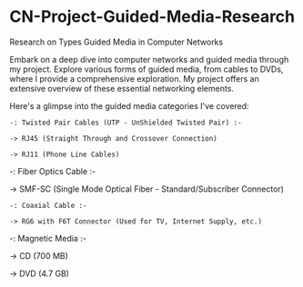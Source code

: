 # CN-Project-Guided-Media-Research
Research on Types Guided Media in Computer Networks

Embark on a deep dive into computer networks and guided media through my project. Explore various forms of guided media, from cables to DVDs, where I provide a comprehensive exploration. My project offers an extensive overview of these essential networking elements.

Here's a glimpse into the guided media categories I've covered:

    -: Twisted Pair Cables (UTP - UnShielded Twisted Pair) :-

    -> RJ45 (Straight Through and Crossover Connection)
  
    -> RJ11 (Phone Line Cables)

-: Fiber Optics Cable :-

  -> SMF-SC (Single Mode Optical Fiber - Standard/Subscriber Connector)
  
    -: Coaxial Cable :-

    -> RG6 with F6T Connector (Used for TV, Internet Supply, etc.)

-: Magnetic Media :-

  -> CD (700 MB)
  
  -> DVD (4.7 GB)
